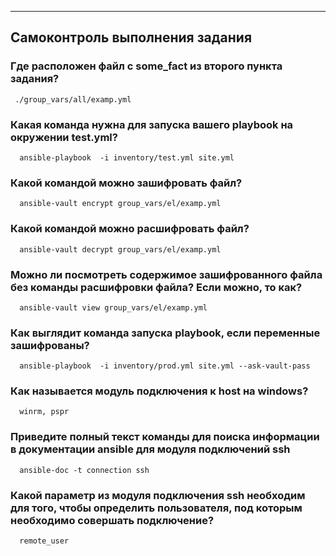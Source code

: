 ---
##  Самоконтроль выполнения задания


### Где расположен файл с some_fact из второго пункта задания?

     ./group_vars/all/examp.yml

### Какая команда нужна для запуска вашего playbook на окружении test.yml?

      ansible-playbook  -i inventory/test.yml site.yml 

### Какой командой можно зашифровать файл?

      ansible-vault encrypt group_vars/el/examp.yml

### Какой командой можно расшифровать файл?

      ansible-vault decrypt group_vars/el/examp.yml

###  Можно ли посмотреть содержимое зашифрованного файла без команды расшифровки файла? Если можно, то как?

      ansible-vault view group_vars/el/examp.yml

###  Как выглядит команда запуска playbook, если переменные зашифрованы?

      ansible-playbook  -i inventory/prod.yml site.yml --ask-vault-pass

###  Как называется модуль подключения к host на windows?

      winrm, pspr

###  Приведите полный текст команды для поиска информации в документации ansible для модуля подключений ssh

      ansible-doc -t connection ssh

###  Какой параметр из модуля подключения ssh необходим для того, чтобы определить пользователя, под которым необходимо совершать подключение?

      remote_user
